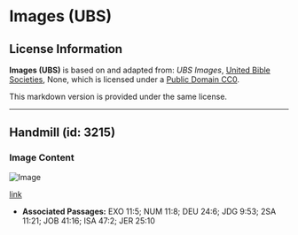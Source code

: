 # Images (UBS)

## License Information

**Images (UBS)** is based on and adapted from: _UBS Images_, [United Bible Societies](https://unitedbiblesocieties.org/), None, which is licensed under a [Public Domain CC0](https://creativecommons.org/public-domain/cc0/).

This markdown version is provided under the same license.



--------------------------------

## Handmill (id: 3215)

### Image Content

![Image](https://cdn.aquifer.bible/aquifer-content/resources/Media/WEB-0482_handmill.jpg)

[link](https://cdn.aquifer.bible/aquifer-content/resources/Media/WEB-0482_handmill.jpg)

* **Associated Passages:** EXO 11:5; NUM 11:8; DEU 24:6; JDG 9:53; 2SA 11:21; JOB 41:16; ISA 47:2; JER 25:10

